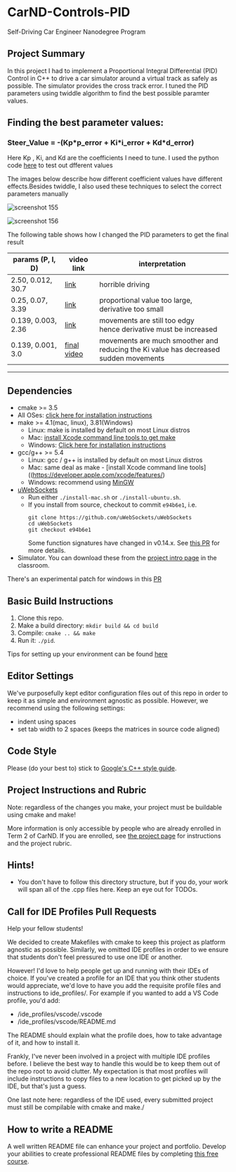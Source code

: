 # CarND-Controls-PID
Self-Driving Car Engineer Nanodegree Program


## Project Summary
In this project I had to implement a Proportional Integral Differential (PID) Control in C++ to drive a car simulator around a virtual track as safely as possible. The simulator provides the cross track error. I tuned the PID parameters using twiddle algorithm to find the best possible paramter values.

## Finding the best parameter values:
### Steer_Value = -(Kp\*p_error + Ki\*i_error + Kd\*d_error)<br />
Here Kp , Ki, and Kd are the coefficients I need to tune.
I used the python code [here](https://github.com/SiddharthSingi/PID-Control-Project/blob/master/Twiddle) to test out dfferent values

The images below describe how different coefficient values have different effects.Besides twiddle, I also used these techniques to select the correct parameters manually

![screenshot 155](https://user-images.githubusercontent.com/26694585/31122459-9508ccdc-a859-11e7-88a0-9cd97821f8d0.png)

![screenshot 156](https://user-images.githubusercontent.com/26694585/31122463-99d13f60-a859-11e7-9d5d-7caca596c53a.png)



The following table shows how I changed the PID parameters to get the final result
																


|params (P, I, D) 	|  video link 	|  interpretation  
|--------	|------	|-------- 
|  2.50, 0.012,  30.7	|[link](https://youtu.be/RskypsqRM40)|horrible driving
|0.25, 0.07, 3.39| [link](https://youtu.be/KG7jk7mn3M4)	|proportional value too large,<br />  derivative too small 
| 0.139, 0.003, 2.36	|[link](https://youtu.be/PDbw9-5ntvU)|movements are still too edgy <br /> hence derivative must be increased
| 0.139, 0.001, 3.0 |[final video](https://youtu.be/az2kWMrWVzM)| movements are much smoother and <br /> reducing the Ki value has decreased sudden movements
---

## Dependencies

* cmake >= 3.5
 * All OSes: [click here for installation instructions](https://cmake.org/install/)
* make >= 4.1(mac, linux), 3.81(Windows)
  * Linux: make is installed by default on most Linux distros
  * Mac: [install Xcode command line tools to get make](https://developer.apple.com/xcode/features/)
  * Windows: [Click here for installation instructions](http://gnuwin32.sourceforge.net/packages/make.htm)
* gcc/g++ >= 5.4
  * Linux: gcc / g++ is installed by default on most Linux distros
  * Mac: same deal as make - [install Xcode command line tools]((https://developer.apple.com/xcode/features/)
  * Windows: recommend using [MinGW](http://www.mingw.org/)
* [uWebSockets](https://github.com/uWebSockets/uWebSockets)
  * Run either `./install-mac.sh` or `./install-ubuntu.sh`.
  * If you install from source, checkout to commit `e94b6e1`, i.e.
    ```
    git clone https://github.com/uWebSockets/uWebSockets 
    cd uWebSockets
    git checkout e94b6e1
    ```
    Some function signatures have changed in v0.14.x. See [this PR](https://github.com/udacity/CarND-MPC-Project/pull/3) for more details.
* Simulator. You can download these from the [project intro page](https://github.com/udacity/self-driving-car-sim/releases) in the classroom.

There's an experimental patch for windows in this [PR](https://github.com/udacity/CarND-PID-Control-Project/pull/3)

## Basic Build Instructions

1. Clone this repo.
2. Make a build directory: `mkdir build && cd build`
3. Compile: `cmake .. && make`
4. Run it: `./pid`. 

Tips for setting up your environment can be found [here](https://classroom.udacity.com/nanodegrees/nd013/parts/40f38239-66b6-46ec-ae68-03afd8a601c8/modules/0949fca6-b379-42af-a919-ee50aa304e6a/lessons/f758c44c-5e40-4e01-93b5-1a82aa4e044f/concepts/23d376c7-0195-4276-bdf0-e02f1f3c665d)

## Editor Settings

We've purposefully kept editor configuration files out of this repo in order to
keep it as simple and environment agnostic as possible. However, we recommend
using the following settings:

* indent using spaces
* set tab width to 2 spaces (keeps the matrices in source code aligned)

## Code Style

Please (do your best to) stick to [Google's C++ style guide](https://google.github.io/styleguide/cppguide.html).

## Project Instructions and Rubric

Note: regardless of the changes you make, your project must be buildable using
cmake and make!

More information is only accessible by people who are already enrolled in Term 2
of CarND. If you are enrolled, see [the project page](https://classroom.udacity.com/nanodegrees/nd013/parts/40f38239-66b6-46ec-ae68-03afd8a601c8/modules/f1820894-8322-4bb3-81aa-b26b3c6dcbaf/lessons/e8235395-22dd-4b87-88e0-d108c5e5bbf4/concepts/6a4d8d42-6a04-4aa6-b284-1697c0fd6562)
for instructions and the project rubric.

## Hints!

* You don't have to follow this directory structure, but if you do, your work
  will span all of the .cpp files here. Keep an eye out for TODOs.

## Call for IDE Profiles Pull Requests

Help your fellow students!

We decided to create Makefiles with cmake to keep this project as platform
agnostic as possible. Similarly, we omitted IDE profiles in order to we ensure
that students don't feel pressured to use one IDE or another.

However! I'd love to help people get up and running with their IDEs of choice.
If you've created a profile for an IDE that you think other students would
appreciate, we'd love to have you add the requisite profile files and
instructions to ide_profiles/. For example if you wanted to add a VS Code
profile, you'd add:

* /ide_profiles/vscode/.vscode
* /ide_profiles/vscode/README.md

The README should explain what the profile does, how to take advantage of it,
and how to install it.

Frankly, I've never been involved in a project with multiple IDE profiles
before. I believe the best way to handle this would be to keep them out of the
repo root to avoid clutter. My expectation is that most profiles will include
instructions to copy files to a new location to get picked up by the IDE, but
that's just a guess.

One last note here: regardless of the IDE used, every submitted project must
still be compilable with cmake and make./

## How to write a README
A well written README file can enhance your project and portfolio.  Develop your abilities to create professional README files by completing [this free course](https://www.udacity.com/course/writing-readmes--ud777).


